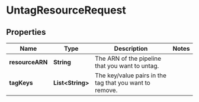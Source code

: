 

# UntagResourceRequest


## Properties

| Name | Type | Description | Notes |
|------------ | ------------- | ------------- | -------------|
|**resourceARN** | **String** | The ARN of the pipeline that you want to untag. |  |
|**tagKeys** | **List&lt;String&gt;** | The key/value pairs in the tag that you want to remove. |  |



